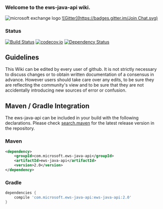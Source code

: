 ### Welcome to the ews-java-api wiki.
![microsoft exchange logo](http://upload.wikimedia.org/wikipedia/de/thumb/1/16/Microsoft_Exchange_Logo.svg/525px-Microsoft_Exchange_Logo.svg.png)
[![Gitter](https://badges.gitter.im/Join Chat.svg)](https://gitter.im/OfficeDev/ews-java-api?utm_source=badge&utm_medium=badge&utm_campaign=pr-badge&utm_content=badge)  

### Status
[![Build Status](https://travis-ci.org/OfficeDev/ews-java-api.svg)](https://travis-ci.org/OfficeDev/ews-java-api) [![codecov.io](https://codecov.io/github/OfficeDev/ews-java-api/coverage.svg?branch=master)](https://codecov.io/github/OfficeDev/ews-java-api?branch=master)
[![Dependency Status](https://www.versioneye.com/user/projects/567a7d52a7c90e003500015d/badge.svg?style=flat)](https://www.versioneye.com/user/projects/567a7d52a7c90e003500015d)

## Guidelines
This Wiki can be edited by every user of github. It is not strictly necessary to discuss changes or to obtain written documentation of a consensus in advance. However users should take care over any edits, to be sure they are reflecting the community's view and to be sure that they are not accidentally introducing new sources of error or confusion.

## Maven / Gradle Integration
The ews-java-api can be included in your build with the following declarations. Please check [search.maven](http://search.maven.org/#search%7Cga%7C1%7Cg%3Acom.microsoft.ews-java-api) for the latest release version in the repository.
### Maven
```xml
<dependency>
	<groupId>com.microsoft.ews-java-api</groupId>
	<artifactId>ews-java-api</artifactId>
	<version>2.0</version>
</dependency>
```
### Gradle
```groovy
dependencies {
    compile 'com.microsoft.ews-java-api:ews-java-api:2.0'
}
```